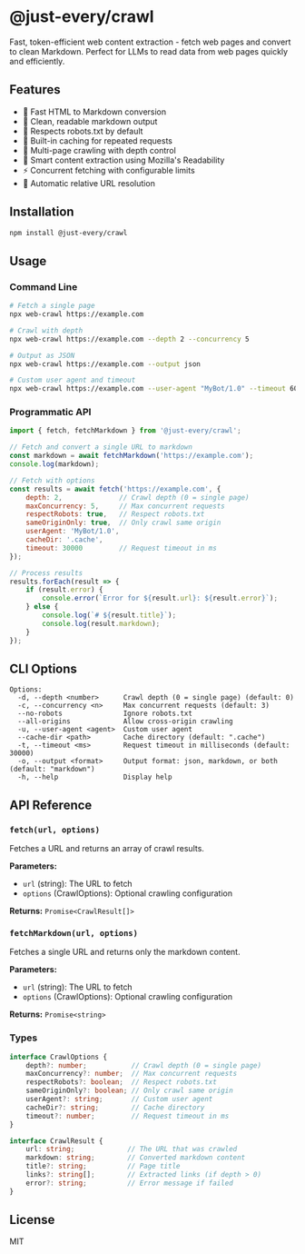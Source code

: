 # @just-every/crawl

Fast, token-efficient web content extraction - fetch web pages and convert to clean Markdown. Perfect for LLMs to read data from web pages quickly and efficiently.

## Features

- 🚀 Fast HTML to Markdown conversion
- 📄 Clean, readable markdown output
- 🤖 Respects robots.txt by default
- 💾 Built-in caching for repeated requests
- 🔄 Multi-page crawling with depth control
- 🎯 Smart content extraction using Mozilla's Readability
- ⚡ Concurrent fetching with configurable limits
- 🔗 Automatic relative URL resolution

## Installation

```bash
npm install @just-every/crawl
```

## Usage

### Command Line

```bash
# Fetch a single page
npx web-crawl https://example.com

# Crawl with depth
npx web-crawl https://example.com --depth 2 --concurrency 5

# Output as JSON
npx web-crawl https://example.com --output json

# Custom user agent and timeout
npx web-crawl https://example.com --user-agent "MyBot/1.0" --timeout 60000
```

### Programmatic API

```javascript
import { fetch, fetchMarkdown } from '@just-every/crawl';

// Fetch and convert a single URL to markdown
const markdown = await fetchMarkdown('https://example.com');
console.log(markdown);

// Fetch with options
const results = await fetch('https://example.com', {
    depth: 2,              // Crawl depth (0 = single page)
    maxConcurrency: 5,     // Max concurrent requests
    respectRobots: true,   // Respect robots.txt
    sameOriginOnly: true,  // Only crawl same origin
    userAgent: 'MyBot/1.0',
    cacheDir: '.cache',
    timeout: 30000         // Request timeout in ms
});

// Process results
results.forEach(result => {
    if (result.error) {
        console.error(`Error for ${result.url}: ${result.error}`);
    } else {
        console.log(`# ${result.title}`);
        console.log(result.markdown);
    }
});
```

## CLI Options

```
Options:
  -d, --depth <number>      Crawl depth (0 = single page) (default: 0)
  -c, --concurrency <n>     Max concurrent requests (default: 3)
  --no-robots               Ignore robots.txt
  --all-origins             Allow cross-origin crawling
  -u, --user-agent <agent>  Custom user agent
  --cache-dir <path>        Cache directory (default: ".cache")
  -t, --timeout <ms>        Request timeout in milliseconds (default: 30000)
  -o, --output <format>     Output format: json, markdown, or both (default: "markdown")
  -h, --help                Display help
```

## API Reference

### `fetch(url, options)`

Fetches a URL and returns an array of crawl results.

**Parameters:**
- `url` (string): The URL to fetch
- `options` (CrawlOptions): Optional crawling configuration

**Returns:** `Promise<CrawlResult[]>`

### `fetchMarkdown(url, options)`

Fetches a single URL and returns only the markdown content.

**Parameters:**
- `url` (string): The URL to fetch
- `options` (CrawlOptions): Optional crawling configuration

**Returns:** `Promise<string>`

### Types

```typescript
interface CrawlOptions {
    depth?: number;           // Crawl depth (0 = single page)
    maxConcurrency?: number;  // Max concurrent requests
    respectRobots?: boolean;  // Respect robots.txt
    sameOriginOnly?: boolean; // Only crawl same origin
    userAgent?: string;       // Custom user agent
    cacheDir?: string;        // Cache directory
    timeout?: number;         // Request timeout in ms
}

interface CrawlResult {
    url: string;             // The URL that was crawled
    markdown: string;        // Converted markdown content
    title?: string;          // Page title
    links?: string[];        // Extracted links (if depth > 0)
    error?: string;          // Error message if failed
}
```

## License

MIT